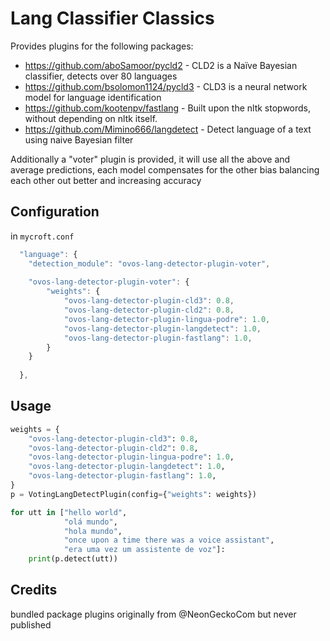 # Lang Classifier Classics

Provides plugins for the following packages:

- https://github.com/aboSamoor/pycld2 - CLD2 is a Naïve Bayesian classifier, detects over 80 languages
- https://github.com/bsolomon1124/pycld3 - CLD3 is a neural network model for language identification
- https://github.com/kootenpv/fastlang - Built upon the nltk stopwords, without depending on nltk itself.
- https://github.com/Mimino666/langdetect - Detect language of a text using naive Bayesian filter

Additionally a "voter" plugin is provided, it will use all the above and average predictions, each model compensates for the other bias balancing each other out better and increasing accuracy

## Configuration

in `mycroft.conf` 

```javascript
  "language": {
    "detection_module": "ovos-lang-detector-plugin-voter",
    
    "ovos-lang-detector-plugin-voter": {
        "weights": {
            "ovos-lang-detector-plugin-cld3": 0.8,
            "ovos-lang-detector-plugin-cld2": 0.8,
            "ovos-lang-detector-plugin-lingua-podre": 1.0,
            "ovos-lang-detector-plugin-langdetect": 1.0,
            "ovos-lang-detector-plugin-fastlang": 1.0,
        }
    }
    
  },
```

## Usage

```python
weights = {
    "ovos-lang-detector-plugin-cld3": 0.8,
    "ovos-lang-detector-plugin-cld2": 0.8,
    "ovos-lang-detector-plugin-lingua-podre": 1.0,
    "ovos-lang-detector-plugin-langdetect": 1.0,
    "ovos-lang-detector-plugin-fastlang": 1.0,
}
p = VotingLangDetectPlugin(config={"weights": weights})

for utt in ["hello world",
            "olá mundo",
            "hola mundo",
            "once upon a time there was a voice assistant",
            "era uma vez um assistente de voz"]:
    print(p.detect(utt))
```
## Credits

bundled package plugins originally from @NeonGeckoCom but never published

